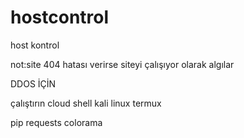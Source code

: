 # hostcontrol
host kontrol

not:site 404 hatası verirse siteyi çalışıyor olarak algılar

DDOS İÇİN

çalıştırın
cloud shell
kali linux
termux

pip
requests
colorama
